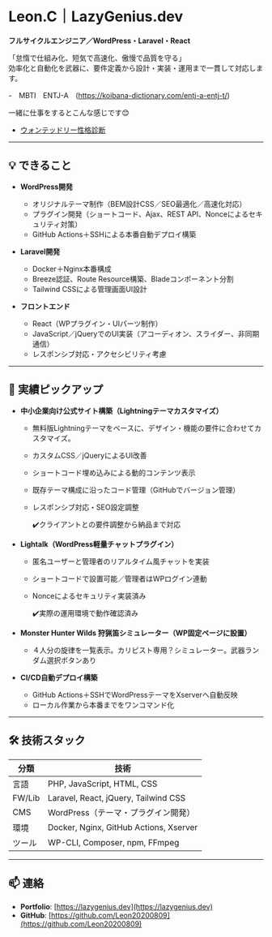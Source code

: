 # Leon.C｜LazyGenius.dev
**フルサイクルエンジニア／WordPress・Laravel・React**

「怠惰で仕組み化、短気で高速化、傲慢で品質を守る」  
効率化と自動化を武器に、要件定義から設計・実装・運用まで一貫して対応します。  

-　MBTI　ENTJ-A　(https://koibana-dictionary.com/entj-a-entj-t/)

一緒に仕事をするとこんな感じです😊
-  [ウォンテッドリー性格診断](https://www.wantedly.com/id/c_leon/personality-assessment)
---

## 💡 できること
- **WordPress開発**  
  - オリジナルテーマ制作（BEM設計CSS／SEO最適化／高速化対応）  
  - プラグイン開発（ショートコード、Ajax、REST API、Nonceによるセキュリティ対策）  
  - GitHub Actions＋SSHによる本番自動デプロイ構築

- **Laravel開発**
  - Docker＋Nginx本番構成
  - Breeze認証、Route Resource構築、Bladeコンポーネント分割
  - Tailwind CSSによる管理画面UI設計

- **フロントエンド**
  - React（WPプラグイン・UIパーツ制作）
  - JavaScript／jQueryでのUI実装（アコーディオン、スライダー、非同期通信）
  - レスポンシブ対応・アクセシビリティ考慮

---

## 🚀 実績ピックアップ

- **中小企業向け公式サイト構築（Lightningテーマカスタマイズ）**
  - 無料版Lightningテーマをベースに、デザイン・機能の要件に合わせてカスタマイズ。
  - カスタムCSS／jQueryによるUI改善
  - ショートコード埋め込みによる動的コンテンツ表示
  - 既存テーマ構成に沿ったコード管理（GitHubでバージョン管理）
  - レスポンシブ対応・SEO設定調整
 
    ✔️クライアントとの要件調整から納品まで対応
    
- **Lightalk（WordPress軽量チャットプラグイン）**  
  - 匿名ユーザーと管理者のリアルタイム風チャットを実装  
  - ショートコードで設置可能／管理者はWPログイン連動  
  - Nonceによるセキュリティ実装済み
 
    ✔️実際の運用環境で動作確認済み

- **Monster Hunter Wilds 狩猟笛シミュレーター（WP固定ページに設置）**  
  - ４人分の旋律を一覧表示。カリピスト専用？シミュレーター。武器ランダム選択ボタンあり  

- **CI/CD自動デプロイ構築**  
  - GitHub Actions＋SSHでWordPressテーマをXserverへ自動反映  
  - ローカル作業から本番までをワンコマンド化

---

## 🛠 技術スタック
| 分類 | 技術 |
|------|------|
| 言語 | PHP, JavaScript, HTML, CSS |
| FW/Lib | Laravel, React, jQuery, Tailwind CSS |
| CMS | WordPress（テーマ・プラグイン開発） |
| 環境 | Docker, Nginx, GitHub Actions, Xserver |
| ツール | WP-CLI, Composer, npm, FFmpeg |

---

## 📫 連絡
- **Portfolio**: [https://lazygenius.dev](https://lazygenius.dev)
- **GitHub**: [https://github.com/Leon20200809](https://github.com/Leon20200809)
